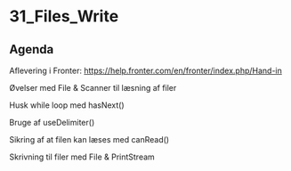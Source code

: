 # 31_Files_Write

## Agenda
Aflevering i Fronter: https://help.fronter.com/en/fronter/index.php/Hand-in

Øvelser med File & Scanner til læsning af filer

Husk while loop med hasNext()

Bruge af useDelimiter()

Sikring af at filen kan læses med canRead()

Skrivning til filer med File & PrintStream

